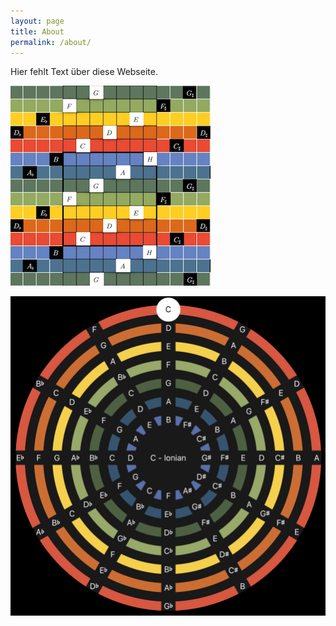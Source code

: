 ```yaml
---
layout: page
title: About
permalink: /about/
---
```


Hier fehlt Text über diese Webseite.

![Noten Teppich](/assets/images/NotenTeppich320.png)

![Circle of Fifths](/assets/images/CoF-Kreis-EN.png)
